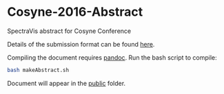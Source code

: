 # Cosyne-2016-Abstract
SpectraVis abstract for Cosyne Conference

Details of the submission format can be found [here](http://www.cosyne.org/c/index.php?title=Abstracts).

Compiling the document requires [pandoc](http://pandoc.org/). Run the bash script to compile:
```bash
bash makeAbstract.sh
```
Document will appear in the [public]() folder.
